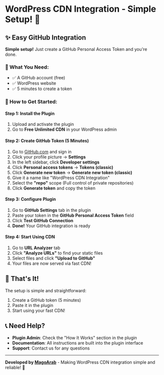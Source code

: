 # WordPress CDN Integration - Simple Setup! 🚀

## ✨ Easy GitHub Integration

**Simple setup!** Just create a GitHub Personal Access Token and you're done.

### 🎯 What You Need:
- ✅ A GitHub account (free)
- ✅ WordPress website
- ✅ 5 minutes to create a token

### 🚀 How to Get Started:

#### **Step 1: Install the Plugin**
1. Upload and activate the plugin
2. Go to **Free Unlimited CDN** in your WordPress admin

#### **Step 2: Create GitHub Token (5 Minutes)**
1. Go to [GitHub.com](https://github.com) and sign in
2. Click your profile picture → **Settings**
3. In the left sidebar, click **Developer settings**
4. Click **Personal access tokens** → **Tokens (classic)**
5. Click **Generate new token** → **Generate new token (classic)**
6. Give it a name like "WordPress CDN Integration"
7. Select the **"repo"** scope (Full control of private repositories)
8. Click **Generate token** and copy the token

#### **Step 3: Configure Plugin**
1. Go to **GitHub Settings** tab in the plugin
2. Paste your token in the **GitHub Personal Access Token** field
3. Click **Test GitHub Connection**
4. **Done!** Your GitHub integration is ready

#### **Step 4: Start Using CDN**
1. Go to **URL Analyzer** tab
2. Click **"Analyze URLs"** to find your static files
3. Select files and click **"Upload to GitHub"**
4. Your files are now served via fast CDN!

## 🎉 That's It!

The setup is simple and straightforward:
1. Create a GitHub token (5 minutes)
2. Paste it in the plugin
3. Start using your fast CDN!

## 📞 Need Help?

- **Plugin Admin**: Check the "How It Works" section in the plugin
- **Documentation**: All instructions are built into the plugin interface
- **Support**: Contact us for any questions

---

**Developed by [MagoArab](https://mago-ar.com)** - Making WordPress CDN integration simple and reliable! 🚀